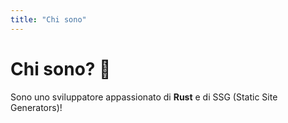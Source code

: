 ```yaml
---
title: "Chi sono"
---
```


# Chi sono? 🤔  
Sono uno sviluppatore appassionato di **Rust** e di SSG (Static Site Generators)!  
